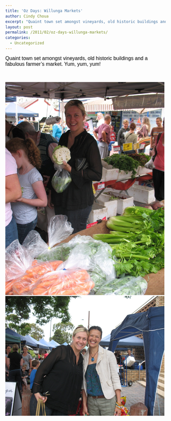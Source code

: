 ```yaml
---
title: 'Oz Days: Willunga Markets'
author: Cindy Choua
excerpt: "Quaint town set amongst vineyards, old historic buildings and a fabulous farmer's market. Yum, yum, yum!"
layout: post
permalink: /2011/02/oz-days-willunga-markets/
categories:
  - Uncategorized
---
```

<div style="font-family:arial, helvetica, sans-serif;font-size:12pt;color:#000000;">
  <div>
    Quaint town set amongst vineyards, old historic buildings and a fabulous farmer&#8217;s market. Yum, yum, yum!
  </div>
  
  <p />
</div>

&nbsp; 

<div class='p_embed p_image_embed'>
  <a href="/wp-content/uploads/2011/02/img_5287-scaled-1000.jpg"><img alt="Img_5287" height="667" src="/wp-content/uploads/2011/02/img_5287-scaled-1000.jpg?w=225" width="500" /></a><a href="/wp-content/uploads/2011/02/img_5288-scaled-1000.jpg"><img alt="Img_5288" height="375" src="/wp-content/uploads/2011/02/img_5288-scaled-1000.jpg?w=300" width="500" /></a>
</div>